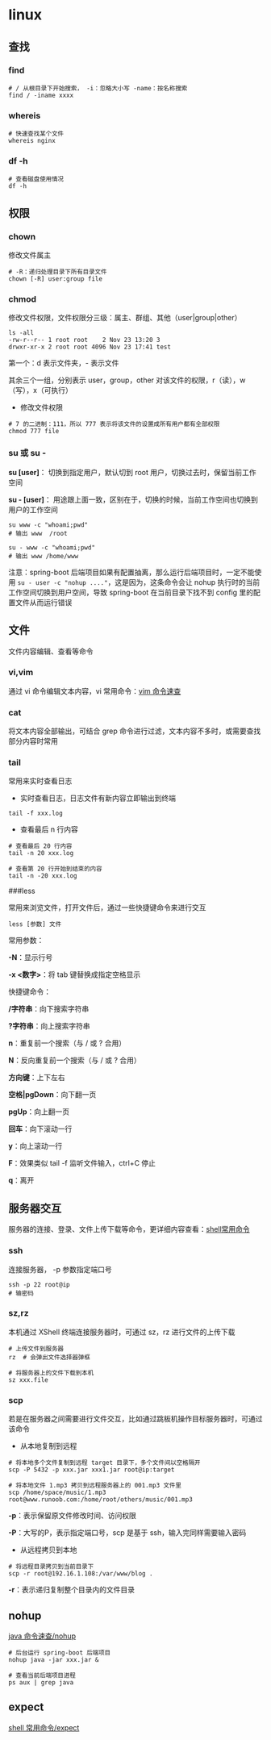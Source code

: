 # linux

## 查找

### find

```shell
# / 从根目录下开始搜索， -i：忽略大小写 -name：按名称搜索
find / -iname xxxx  
```

### whereis

```shell
# 快速查找某个文件
whereis nginx
```

### df -h
```shell
# 查看磁盘使用情况
df -h
```

## 权限

### chown

修改文件属主

```shell
# -R：递归处理目录下所有目录文件
chown [-R] user:group file
```

### chmod

修改文件权限，文件权限分三级：属主、群组、其他（user|group|other）

```shell
ls -all
-rw-r--r-- 1 root root    2 Nov 23 13:20 3
drwxr-xr-x 2 root root 4096 Nov 23 17:41 test
```

第一个：d 表示文件夹，- 表示文件

其余三个一组，分别表示 user，group，other 对该文件的权限，r（读），w（写），x（可执行）

- 修改文件权限

```shell
# 7 的二进制：111，所以 777 表示将该文件的设置成所有用户都有全部权限
chmod 777 file
```

### su 或 su -

**su [user]**： 切换到指定用户，默认切到 root 用户，切换过去时，保留当前工作空间

**su - [user]**： 用途跟上面一致，区别在于，切换的时候，当前工作空间也切换到用户的工作空间

```shell
su www -c "whoami;pwd"
# 输出 www  /root

su - www -c "whoami;pwd"
# 输出 www /home/www
```

注意：spring-boot 后端项目如果有配置抽离，那么运行后端项目时，一定不能使用 `su - user -c "nohup ...."`，这是因为，这条命令会让 nohup 执行时的当前工作空间切换到用户空间，导致 spring-boot 在当前目录下找不到 config 里的配置文件从而运行错误

## 文件

文件内容编辑、查看等命令

### vi,vim

通过 vi 命令编辑文本内容，vi 常用命令：[vim 命令速查](../vim速查)

### cat

将文本内容全部输出，可结合 grep 命令进行过滤，文本内容不多时，或需要查找部分内容时常用

### tail

常用来实时查看日志

- 实时查看日志，日志文件有新内容立即输出到终端

```shell
tail -f xxx.log
```

- 查看最后 n 行内容

```shell
# 查看最后 20 行内容
tail -n 20 xxx.log

# 查看第 20 行开始到结束的内容
tail -n -20 xxx.log
```

###less 

常用来浏览文件，打开文件后，通过一些快捷键命令来进行交互

```shell
less [参数] 文件
```

常用参数：

**-N**：显示行号

**-x <数字>**：将 tab 键替换成指定空格显示

快捷键命令：

**/字符串**：向下搜索字符串

**?字符串**：向上搜索字符串

**n**：重复前一个搜索（与 / 或 ? 合用）

**N**：反向重复前一个搜索（与 / 或 ? 合用）

**方向键**：上下左右

**空格|pgDown**：向下翻一页

**pgUp**：向上翻一页

**回车**：向下滚动一行

**y**：向上滚动一行

**F**：效果类似 tail -f 监听文件输入，ctrl+C 停止

**q**：离开

## 服务器交互

服务器的连接、登录、文件上传下载等命令，更详细内容查看：[shell常用命令](http://blog.dasu.fun/2019/11/23/shell脚本/shell常用命令/)

### ssh

连接服务器， -p 参数指定端口号

```shell
ssh -p 22 root@ip
# 输密码
```

### sz,rz

本机通过 XShell 终端连接服务器时，可通过 sz，rz 进行文件的上传下载

```shell
# 上传文件到服务器
rz  # 会弹出文件选择器弹框

# 将服务器上的文件下载到本机
sz xxx.file
```

### scp

若是在服务器之间需要进行文件交互，比如通过跳板机操作目标服务器时，可通过该命令

- 从本地复制到远程

```shell
# 将本地多个文件复制到远程 target 目录下，多个文件间以空格隔开
scp -P 5432 -p xxx.jar xxx1.jar root@ip:target

# 将本地文件 1.mp3 拷贝到远程服务器上的 001.mp3 文件里
scp /home/space/music/1.mp3 root@www.runoob.com:/home/root/others/music/001.mp3
```

**-p**：表示保留原文件修改时间、访问权限

**-P**：大写的P，表示指定端口号，scp 是基于 ssh，输入完同样需要输入密码

- 从远程拷贝到本地

```shell
# 将远程目录拷贝到当前目录下
scp -r root@192.16.1.108:/var/www/blog .
```

**-r**：表示递归复制整个目录内的文件目录

## nohup

[java 命令速查/nohup](../java速查/#nohup)

```shell
# 后台运行 spring-boot 后端项目
nohup java -jar xxx.jar &

# 查看当前后端项目进程
ps aux | grep java
```

## expect

[shell 常用命令/expect](http://blog.dasu.fun/2019/11/23/shell脚本/shell常用命令/)